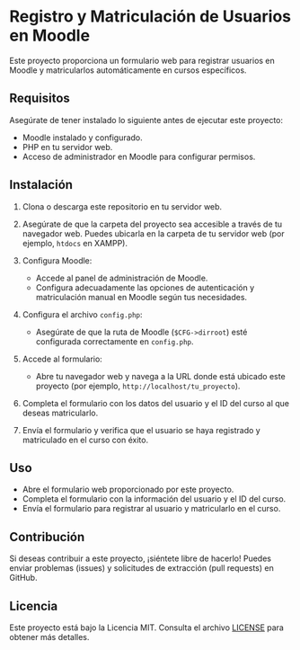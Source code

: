 # Registro y Matriculación de Usuarios en Moodle

Este proyecto proporciona un formulario web para registrar usuarios en Moodle y matricularlos automáticamente en cursos específicos.

## Requisitos

Asegúrate de tener instalado lo siguiente antes de ejecutar este proyecto:

- Moodle instalado y configurado.
- PHP en tu servidor web.
- Acceso de administrador en Moodle para configurar permisos.

## Instalación

1. Clona o descarga este repositorio en tu servidor web.
2. Asegúrate de que la carpeta del proyecto sea accesible a través de tu navegador web. Puedes ubicarla en la carpeta de tu servidor web (por ejemplo, `htdocs` en XAMPP).
3. Configura Moodle:

   - Accede al panel de administración de Moodle.
   - Configura adecuadamente las opciones de autenticación y matriculación manual en Moodle según tus necesidades.
4. Configura el archivo `config.php`:

   - Asegúrate de que la ruta de Moodle (`$CFG->dirroot`) esté configurada correctamente en `config.php`.
5. Accede al formulario:

   - Abre tu navegador web y navega a la URL donde está ubicado este proyecto (por ejemplo, `http://localhost/tu_proyecto`).
6. Completa el formulario con los datos del usuario y el ID del curso al que deseas matricularlo.
7. Envía el formulario y verifica que el usuario se haya registrado y matriculado en el curso con éxito.

## Uso

- Abre el formulario web proporcionado por este proyecto.
- Completa el formulario con la información del usuario y el ID del curso.
- Envía el formulario para registrar al usuario y matricularlo en el curso.

## Contribución

Si deseas contribuir a este proyecto, ¡siéntete libre de hacerlo! Puedes enviar problemas (issues) y solicitudes de extracción (pull requests) en GitHub.

## Licencia

Este proyecto está bajo la Licencia MIT. Consulta el archivo [LICENSE](LICENSE) para obtener más detalles.
